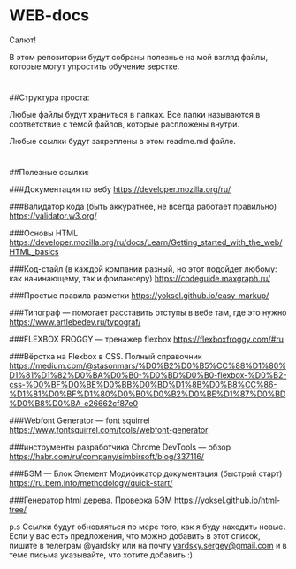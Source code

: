 # WEB-docs

Салют!

В этом репозитории будут собраны полезные на мой взгляд файлы,
которые могут упростить обучение верстке. 
#
##Структура проста: 

Любые файлы будут храниться в папках. Все папки называются в соответствие с темой файлов,
которые распложены внутри.

Любые ссылки будут закреплены в этом readme.md файле.
#
##Полезные ссылки:

###Документация по вебу
https://developer.mozilla.org/ru/

###Валидатор кода (быть аккуратнее, не всегда работает правильно)
https://validator.w3.org/

###Основы HTML
https://developer.mozilla.org/ru/docs/Learn/Getting_started_with_the_web/HTML_basics

###Код-стайл (в каждой компании разный, но этот подойдет любому: как начинающему, так и фрилансеру)
https://codeguide.maxgraph.ru/

###Простые правила разметки
https://yoksel.github.io/easy-markup/

###Типограф — помогает расставить отступы в вебе там, где это нужно
https://www.artlebedev.ru/typograf/

###FLEXBOX FROGGY — тренажер flexbox
https://flexboxfroggy.com/#ru

###Вёрстка на Flexbox в CSS. Полный справочник
https://medium.com/@stasonmars/%D0%B2%D0%B5%CC%88%D1%80%D1%81%D1%82%D0%BA%D0%B0-%D0%BD%D0%B0-flexbox-%D0%B2-css-%D0%BF%D0%BE%D0%BB%D0%BD%D1%8B%D0%B8%CC%86-%D1%81%D0%BF%D1%80%D0%B0%D0%B2%D0%BE%D1%87%D0%BD%D0%B8%D0%BA-e26662cf87e0

###Webfont Generator — font squirrel
https://www.fontsquirrel.com/tools/webfont-generator

###инструменты разработчика Chrome DevTools — обзор
https://habr.com/ru/company/simbirsoft/blog/337116/

###БЭМ — Блок Элемент Модификатор документация (быстрый старт)
https://ru.bem.info/methodology/quick-start/

###Генератор html дерева. Проверка БЭМ
https://yoksel.github.io/html-tree/

 p.s
 Ссылки будут обновляться по мере того, как я буду находить новые.
 Если у вас есть предложения, что можно добавить в этот список,
 пишите в телеграм @yardsky или на почту yardsky.sergey@gmail.com и в теме письма указывайте, 
 что хотите добавить :) 